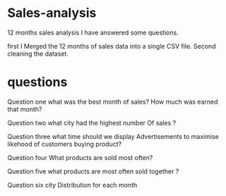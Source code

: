 # Sales-analysis

12 months sales analysis I have answered some questions.

first I Merged the 12 months of sales data into a single CSV file.
Second cleaning the dataset.

# questions

Question one what was the best month of sales? How much was earned that month?

Question two what city had the highest number Of sales ?

Question three what time should we display Advertisements to maximise likehood of customers buying product?

Question four What products are sold most often?

Question five what products are most often sold together ?

Question six city Distribution for each month
